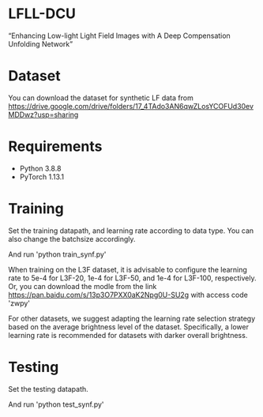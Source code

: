 # LFLL-DCU
“Enhancing Low-light Light Field Images with A Deep Compensation Unfolding Network” 

# Dataset
You can download the dataset for synthetic LF data from 
https://drive.google.com/drive/folders/17_4TAdo3AN6qwZLosYCOFUd30evMDDwz?usp=sharing

# Requirements
- Python 3.8.8
- PyTorch 1.13.1

# Training
Set the training datapath, and learning rate according to data type. You can also change the batchsize accordingly. 

And run 'python train_synf.py'

When training on the L3F dataset, it is advisable to configure the learning rate to 5e-4 for L3F-20, 1e-4 for L3F-50, and 1e-4 for L3F-100, respectively. Or, you can download the modle from the link https://pan.baidu.com/s/13p3O7PXX0aK2Npg0U-SU2g 
with access code 'zwpy'

For other datasets, we suggest adapting the learning rate selection strategy based on the average brightness level of the dataset. Specifically, a lower learning rate is recommended for datasets with darker overall brightness.

# Testing
Set the testing datapath. 

And run 'python test_synf.py'
